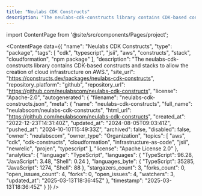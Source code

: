 ```yaml
---
title: "Neulabs CDK Constructs"
description: "The neulabs-cdk-constructs library contains CDK-based constructs and stacks to allow the creation of cloud infrastructure on AWS."
---
```

import ContentPage from '@site/src/components/Pages/project';

<ContentPage
    data={{
  "name": "Neulabs CDK Constructs",
  "type": "package",
  "tags": [
    "cdk",
    "typescript",
    "jsii",
    "aws",
    "constructs",
    "stack",
    "cloudformation",
    "npm package"
  ],
  "description": "The neulabs-cdk-constructs library contains CDK-based constructs and stacks to allow the creation of cloud infrastructure on AWS.",
  "site_url": "https://constructs.dev/packages/neulabs-cdk-constructs",
  "repository_platform": "github",
  "repository_url": "https://github.com/neulabscom/neulabs-cdk-constructs",
  "license": "Apache-2.0",
  "autogenerated": {
    "filename": "neulabs-cdk-constructs.json",
    "meta": {
      "name": "neulabs-cdk-constructs",
      "full_name": "neulabscom/neulabs-cdk-constructs",
      "html_url": "https://github.com/neulabscom/neulabs-cdk-constructs",
      "created_at": "2022-12-23T14:31:40Z",
      "updated_at": "2024-08-05T09:03:41Z",
      "pushed_at": "2024-10-10T15:49:33Z",
      "archived": false,
      "disabled": false,
      "owner": "neulabscom",
      "owner_type": "Organization",
      "topics": [
        "aws",
        "cdk",
        "cdk-constructs",
        "cloudformation",
        "infrastructure-as-code",
        "jsii",
        "newrelic",
        "projen",
        "typescript"
      ],
      "license": "Apache License 2.0"
    },
    "analytics": {
      "language": "TypeScript",
      "languages": {
        "TypeScript": 96.28,
        "JavaScript": 3.48,
        "Shell": 0.24
      },
      "languages_byte": {
        "TypeScript": 35285,
        "JavaScript": 1274,
        "Shell": 88
      },
      "stargazers_count": 3,
      "forks_count": 0,
      "open_issues_count": 4,
      "forks": 0,
      "open_issues": 4,
      "watchers": 3,
      "updated_at": "2025-03-13T18:36:45Z"
    },
    "timestamp": "2025-03-13T18:36:45Z"
  }
}}
/>

